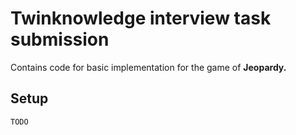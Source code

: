 <h1>Twinknowledge interview task submission</h1>

Contains code for basic implementation for the game of <b>Jeopardy.</b>

<b>Setup</b>
---
    TODO
